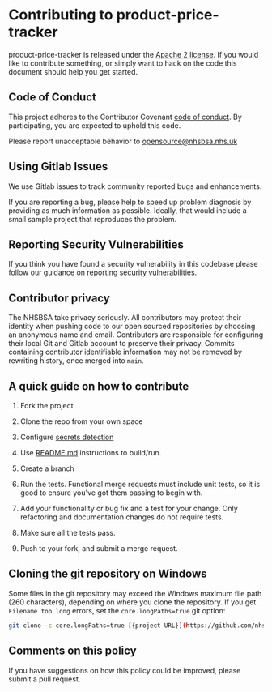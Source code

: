 # Contributing to product-price-tracker

product-price-tracker is released under the [Apache 2 license](LICENCE.txt). If you would like to contribute
something, or simply want to hack on the code this document should help you get started.

## Code of Conduct

This project adheres to the Contributor Covenant [code of conduct](CODE_OF_CONDUCT.md).
By participating, you are expected to uphold this code.

Please report unacceptable behavior to <opensource@nhsbsa.nhs.uk>

## Using Gitlab Issues

We use Gitlab issues to track community reported bugs and enhancements.

If you are reporting a bug, please help to speed up problem diagnosis by providing as
much information as possible. Ideally, that would include a small sample project that
reproduces the problem.

## Reporting Security Vulnerabilities

If you think you have found a security vulnerability in this codebase please follow
our guidance on [reporting security vulnerabilities](SECURITY.md).

## Contributor privacy

The NHSBSA take privacy seriously. All contributors may protect their identity when pushing code to our open sourced repositories by choosing an anonymous name and email. Contributors are responsible for configuring their local Git and Gitlab account to preserve their privacy. Commits containing contributor identifiable information may not be removed by rewriting history, once merged into `main`.

## A quick guide on how to contribute

1. Fork the project

2. Clone the repo from your own space

3. Configure [secrets detection](/SECRETS.md)

4. Use [README.md](/README.md) instructions to build/run.

5. Create a branch

6. Run the tests. Functional merge requests must include unit tests,
   so it is good to ensure you've got them passing to begin with.

7. Add your functionality or bug fix and a test for your change. Only refactoring and
   documentation changes do not require tests.

8. Make sure all the tests pass.

9. Push to your fork, and submit a merge request.

## Cloning the git repository on Windows

Some files in the git repository may exceed the Windows maximum file path (260
characters), depending on where you clone the repository. If you get `Filename too long`
errors, set the `core.longPaths=true` git option:

```bash
git clone -c core.longPaths=true [{project URL}](https://github.com/nhsbsa-rixue/product-price-tracker)
```

## Comments on this policy

If you have suggestions on how this policy could be improved, please submit a pull request.
